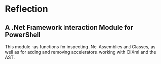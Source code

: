 # Reflection

## A .Net Framework Interaction Module for PowerShell

This module has functions for inspecting .Net Assemblies and Classes, as well as for adding and removing accelerators, working with CliXml and the AST.

